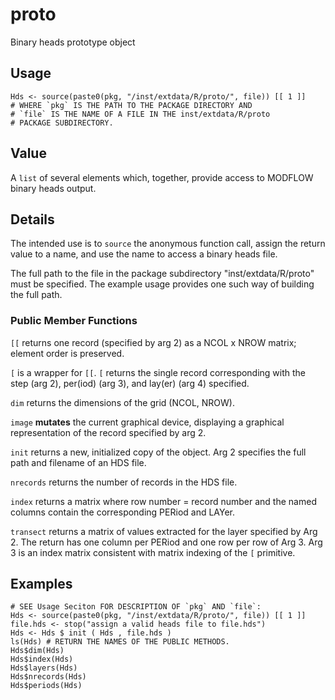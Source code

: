 proto
=====

Binary heads prototype object

Usage
-----

    
    Hds <- source(paste0(pkg, "/inst/extdata/R/proto/", file)) [[ 1 ]]
    # WHERE `pkg` IS THE PATH TO THE PACKAGE DIRECTORY AND
    # `file` IS THE NAME OF A FILE IN THE inst/extdata/R/proto
    # PACKAGE SUBDIRECTORY.

Value
-----

A `list` of several elements which, together, provide access to
MODFLOW binary heads output.

Details
-------

The intended use is to `source` the anonymous function call,
assign the return value to a name, and use the name to access
a binary heads file.

The full path to the file in the package subdirectory
"inst/extdata/R/proto" must be specified. The example usage
provides one such way of building the full path.

### Public Member Functions

`[[` returns one record (specified by arg 2) as a NCOL x NROW
matrix; element order is preserved.

`[` is a wrapper for `[[`. `[` returns the single record
corresponding with the step (arg 2), per(iod) (arg 3), and lay(er) (arg 4)
specified.

`dim` returns the dimensions of the grid (NCOL, NROW).

`image` **mutates** the current graphical device, displaying a
graphical representation of the record specified by arg 2.

`init` returns a new, initialized copy of the object. Arg 2
specifies the full path and filename of an HDS file.

`nrecords` returns the number of records in the HDS file.

`index` returns a matrix where row number = record number and
the named columns contain the corresponding PERiod and LAYer.

`transect` returns a matrix of values extracted for the layer
specified by Arg 2. The return has one column per PERiod and one
row per row of Arg 3. Arg 3 is an index matrix consistent with
matrix indexing of the `[` primitive.

Examples
--------

    # SEE Usage Seciton FOR DESCRIPTION OF `pkg` AND `file`:
    Hds <- source(paste0(pkg, "/inst/extdata/R/proto/", file)) [[ 1 ]]
    file.hds <- stop("assign a valid heads file to file.hds")
    Hds <- Hds $ init ( Hds , file.hds )
    ls(Hds) # RETURN THE NAMES OF THE PUBLIC METHODS.
    Hds$dim(Hds)
    Hds$index(Hds)
    Hds$layers(Hds)
    Hds$nrecords(Hds)
    Hds$periods(Hds)
